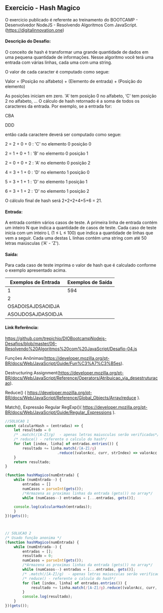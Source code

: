 ## Exercicio - Hash Magico

O exercicio publicado é referente ao treinamento do BOOTCAMP - Desenvolvedor NodeJS -  Resolvendo Algoritmos Com JavaScript.
(https://digitalinnovation.one)


#### Descrição do Desafio:

O conceito de hash é transformar uma grande quantidade de dados em uma pequena quantidade de informações. Nesse algoritmo você terá uma entrada com várias linhas, cada uma com uma string. 

O valor de cada caracter é computado como segue:

Valor = (Posição no alfabeto) + (Elemento de entrada) + (Posição do elemento)

As posições iniciam em zero. 'A' tem posição 0 no alfabeto, ‘C' tem posição 2 no alfabeto, ... O cálculo de hash retornado é a soma de todos os caracteres da entrada. Por exemplo, se a entrada for:

CBA

DDD

então cada caractere deverá ser computado como segue:

2 = 2 + 0 + 0 : 'C' no elemento 0 posição 0

2 = 1 + 0 + 1 : 'B' no elemento 0 posição 1

2 = 0 + 0 + 2 : 'A' no elemento 0 posição 2

4 = 3 + 1 + 0 : 'D' no elemento 1 posição 0

5 = 3 + 1 + 1 : 'D' no elemento 1 posição 1

6 = 3 + 1 + 2 : 'D' no elemento 1 posição 2

O cálculo final de hash será 2+2+2+4+5+6 = 21.


#### Entrada:

A entrada contém vários casos de teste. A primeira linha de entrada contém um inteiro N que indica a quantidade de casos de teste. Cada caso de teste inicia com um inteiro L (1 ≤ L ≤ 100) que indica a quantidade de linhas que vem a seguir. Cada uma destas L linhas contém uma string com até 50 letras maiúsculas ('A' - 'Z').

#### Saída:

Para cada caso de teste imprima o valor de hash que é calculado conforme o exemplo apresentado acima.

Exemplos de Entrada  | Exemplos de Saída
------------- | -------------
1 | 594
2 |
OSADOISAJDSAOIDJA |
ASOIJDOSAJDASOIDJA |	


#### Link Referência:
https://github.com/trepichio/DIOBootcampNodejs-Desafios/blob/master/06-Resolvendo%20Algoritmos%20com%20JavaScript/Desafio-04.js

Funções Anônimas(https://developer.mozilla.org/pt-BR/docs/Web/JavaScript/Guide/Fun%C3%A7%C3%B5es).

Destructuring Assignment(https://developer.mozilla.org/pt-BR/docs/Web/JavaScript/Reference/Operators/Atribuicao_via_desestruturacao).

Reduce() ( https://developer.mozilla.org/pt-BR/docs/Web/JavaScript/Reference/Global_Objects/Array/reduce ).

Match(), Expressão Regular RegExp()( https://developer.mozilla.org/pt-BR/docs/Web/JavaScript/Guide/Regular_Expressions ).



```javascript
//SOLUCAO 1
const calcularHash = (entradas) => {
    let resultado = 0
    /* .match(/[A-Z]/g)  - apenas letras maiusculas serão verificadas*/
    /* reduce() - referente o calculo do hash*/
    for (let [index, linha] of entradas.entries()) {
        resultado += linha.match(/[A-Z]/g)
                        .reduce((valorAcc, curr, strIndex) => valorAcc + (parseInt(curr, 36) - 10) + index + strIndex, 0)
    }
    return resultado;
}

(function hashMagico(numEntrada) {
    while (numEntrada--) {
        entradas = []
        numCasos = parseInt(gets());
        /*Armazena as proximas linhas da entrada (gets()) no array*/
        while (numCasos--) entradas = [...entradas, gets()];
    
    console.log(calcularHash(entradas));
    }
})(gets());



// SOLUCAO 2 
/* Usado função anonima */
(function hashMagico(numEntrada) {
    while (numEntrada--) {
        entradas = [];
        resultado = 0;
        numCasos = parseInt(gets());
        /*Armazena as proximas linhas da entrada (gets()) no array*/
        while (numCasos--) entradas = [...entradas, gets()];
        /* .match(/[A-Z]/g)  - apenas letras maiusculas serão verificadas*/
        /* reduce() - referente o calculo do hash*/
        for (let [index, linha] of entradas.entries()) {
            resultado += linha.match(/[A-Z]/g).reduce((valorAcc, curr, strIndex) => valorAcc + (parseInt(curr, 36) - 10) + index + strIndex, 0);
        }
        console.log(resultado);
    }
})(gets());
```
